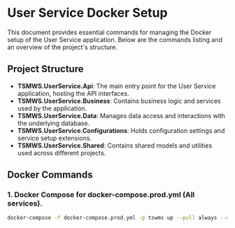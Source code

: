 # User Service Docker Setup

This document provides essential commands for managing the Docker setup of the User Service application. Below are the commands listing and an overview of the project's structure.

## Project Structure

- **TSMWS.UserService.Api**: The main entry point for the User Service application, hosting the API interfaces.
- **TSMWS.UserService.Business**: Contains business logic and services used by the application.
- **TSMWS.UserService.Data**: Manages data access and interactions with the underlying database.
- **TSMWS.UserService.Configurations**: Holds configuration settings and service setup extensions.
- **TSMWS.UserService.Shared**: Contains shared models and utilities used across different projects.

## Docker Commands

### 1. Docker Compose for docker-compose.prod.yml (All services).

```bash
docker-compose -f docker-compose.prod.yml -p tswms up --pull always --detach
```
